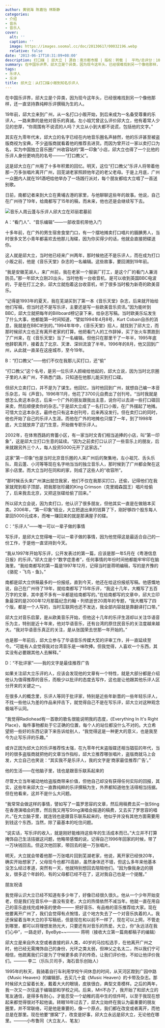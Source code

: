 ```yaml
---
author: 黄锐海 陈嘉怡 林斯静
categories:
- 介绍
- 音乐
- 音乐人
cover:
  alt: ''
  caption: ''
  image: https://images.soomal.cc/doc/20130617/00032196.webp
  relative: false
date: '2013-06-17T10:31:09+08:00'
description: 打口碟 | 邱大立 | 源自：南方都市报 | 版权：转载 |  平均/总评分：10.00/40
summary: 在中国乐评界，邱大立是个异类，因为现今这年头，已经很难找到另一个像他那样，还一直坚持靠纯粹乐评撰稿为生的人。19年前，邱大立来到广州，从一名打口小贩开始，到后来成为一名备受尊重的乐评人，一路来靠的是他对音乐的真诚。左小祖咒曾这么评价邱大立，他有着常人少见的忠厚，“你周围有不说谎的人吗？大立从小到大都不说谎，包括他的文字。”
tags:
- 乐评人
- 乐评
title: 邱大立：从打口碟小贩到知名乐评人
---
```


在中国乐评界，邱大立是个异类，因为现今这年头，已经很难找到另一个像他那样，还一直坚持靠纯粹乐评撰稿为生的人。

19年前，邱大立来到广州，从一名打口小贩开始，到后来成为一名备受尊重的乐评人，一路来靠的是他对音乐的真诚。左小祖咒曾这么评价邱大立，他有着常人少见的忠厚，“你周围有不说谎的人吗？大立从小到大都不说谎，包括他的文字。”

其实在九零年代末，邱大立的名字已经在内地音乐圈名声赫然，他的乐评甚至被盗版商视为宝典，不少盗版商就看着他的推荐去进货。而因为曾开过一家以卖打口为名，实为中国独立音乐圈广州收容站的“第一印象”小店，邱大立也得了一个比他的乐评人身份更响亮的名号―――“打口教父”。

这是邱大立在广州用了十多年积累的回忆。明天，这位“打口教父”乐评人将带着他那一万多张唱片离开广州，回芜湖老家照顾他年迈的老父老母。于是上月底，广州一众圈内人就在191酒吧给他举办了一场践行派对，每个朋友都给大立唱了一首送别歌。

日前，南都记者来到大立在黄埔古港的家里，与他聊聊这些年的故事。他说，自己在广州待了19年，给南都写了15年的稿，而未来，他也还是会继续写下去。

![音乐人周云蓬与乐评人邱大立在邓丽君墓前](https://images.soomal.cc/doc/20120117/00016260.webp)





A：“看门人”、“音乐编辑”――一部收音机带他入门

十多年前，在广外的男生宿舍食堂门口，有一个摆地摊卖打口唱片的腼腆男人，当时很多文艺小青年都喜欢去他那儿淘碟，因为你买得少的话，他就会直接把碟送你。

这人就是邱大立，当时他已经来广州两年，那时候他还不是乐评人，而在成为打口小贩之前，他是《音乐天堂》杂志的一名编辑。这些故事，要回溯到19年前。

“我是安徽芜湖人，来广州前，我在老家一个服装厂打工，是这个厂的看门人兼消防员。”那一年邱大立刚20出头，当时他有一台收音机，是可以收到英国BBC电波的，于是在打工之余，邱大立就抱着这台收音机，听了很多当时极为新奇的欧美音乐。

“记得是1993年的夏天，我在芜湖买到了第一本《音乐天堂》杂志，后来就开始给他们写稿，但当时还不是写乐评，主要还是写一些欧美音乐资讯。”因为能听到BBC，邱大立就把每年的Billboard榜记录下来，给杂志写稿。当时欧美乐坛发生了什么大事，他都能第一时间知道，“譬如1994年4月8号，Kurt Cobain自杀的消息，我就是在BBC听到的。”1994年年中，《音乐天堂》招人，就找到了邱大立，而那时候邱大立也正有离开老家的打算。他把看门人的工作辞掉，买了张火车票跑到了广州来，在《音乐天堂》当了一名编辑。但他只在那里干了一年半，1995年底他辞职离开，接着去了北京、天津、深圳流浪了半年。1996年的8月，他又回到广州，从此就一直呆在这座城市，至今19年。

B：“打口教父”――他们不仅在我那儿买打口，还“偷”

“打口教父”这个名号，是另一位乐评人颜峻给他起的，邱大立说，因为当时北京圈子里的人来广州，不熟悉门路，只知道在他那儿能买到打口碟。

但邱大立卖打口，并不是为了谋生。他回忆，当时他回到广州，就想自己编一本音乐杂志，叫《声音》。1996年11月，他花了3700元自费出了创刊号。“当时我就是想怎么卖这本杂志，后来一个广外的朋友跟我出主意，说你可以去进一些打口碟回来卖，然后顺便卖你的杂志。”于是邱大立成了一名打口小贩，在广外摆起了地摊。可惜大立这本杂志，最终也只有这本创刊号，后来再没发行。但在卖打口的同时，他也开始了自己的乐评人生涯。而他在广外的地摊也只摆了一年，到了1998年底，大立就放弃了这门生意，开始做专职乐评人。

2002年，在体育西路的育蕾小区，有一家当时文青们相当追捧的小店，叫“第一印象”，这是邱大立打口生意的延续。“因为之前卖打口认识了一些音乐上的朋友，后来就跟另外三个人，每人投资5000元开了这家店。”

这家“第一印象”也是当时北京音乐圈的人来广州后的聚集地，左小祖咒、舌头乐队、周云蓬、小河等等现在名字响当当的独立音乐人，那时候到了广州都会聚在这家小店里。而大立当时在同和的家，则成了这些人的“收容所”。

“那时候舌头来广州演出就住我家，他们不仅在我那买打口，还偷，记得他们在我家就爬到柜子顶部，把我那张珍藏的King Crimson（克里姆森国王）唱片给偷了，后来我去北京，又把这张碟给偷了回来。”

所以邱大立会说，因为卖打口，他认识了很多朋友，但他其实一直是在做赔本买卖。2006年，“第一印象”结业，大立把退出来的钱算了下，刚好够四个股东每人拿回5000元成本，而唯一赚回来的就是那满屋子的碟。

C：“乐评人”――唯一可以一辈子做的事情

写乐评，是邱大立觉得唯一可以一辈子做的事情，因为他觉得这是最适合自己的一份工作，于是他一直坚持到今天。

“我从1997年开始写乐评，公开发表过的第一篇，应该是那一年5月在《粤港信息日报》的乐评。”邱大立是个“数字症患者”，任何事情的年份时间他都能牢牢印在脑海里。“我给南都写的第一篇是1997年12月，记得当时是蒋明编稿，写的是齐豫的《骆驼・飞鸟・鱼》。”

南都是邱大立供稿最多的一份报纸，直到今天，他还在给这份报纸写稿。他感慨地说，自己在广州待了19年，就给南都写了15年乐评，“我这十几年，大概写了五百万字的文章，其中差不多有一半都是给南都写的。”在给南都写的文章中，邱大立印象最深的是2000年12月那篇纪念约翰・列侬逝世20周年的专题，“我大概写了四个版，都是一个人写的，当时互联网也还不发达，我全部内容就是靠翻译打口带。”

邱大立对音乐启蒙，是从欧美音乐开始，但他这十几年的乐评生涯却以关注华语音乐为主，特别是近十年来，他对华语音乐，还有台湾的原住民音乐的关注度越来越大。“我对华语音乐真正的关注，是从张国荣去世那一年开始的。”

也是那一年前后，邱大立参与了华语音乐传媒大奖的评审工作，并一直延续至今。“可能有人会觉得我对台湾音乐是一味吹捧。但我觉得，人喜欢一个东西，其实没有必要跟其他人去解释。”

D：“不批评家”――我的文字是最佳推荐广告

如果关注邱大立乐评的人，应该会发现他的文章有一个特性，就是大部分都是介绍他认为值得推荐的音乐，而极少以批评的态度去写作，这也是让他跟其他乐评人区分开来的关键之一。

在很多人的概念里，乐评人等同于批评家，特别是近些年新晋的一些年轻乐评人，不找一些他认为差的作品来抨击下，就觉得自己不是在写乐评，邱大立对这种观念极端不认同。

“我觉得Radiohead有一首歌的歌名很能说明我的态度，《Everything In It's Right Place》，每件事物都处于它正确的位置，每个人的站位都没什么不对的。大立希望把一些好的东西记录下来告诉给别人，“我觉得这是一种更大的意义，也是我至今为止写乐评的乐趣。”

或许正因为邱大立的乐评推荐性太强，在九零年代末盗版碟还相当猖狂的年代，当时的很多盗版商就把他的文章当作指标，邱大立推荐哪张唱片，盗版商就马上会发，大立自己也笑说：“其实我不是乐评人，我的文字是‘商家最佳推荐广告’。”

他的生活――在他脑子里，钱也是跟音乐联系起来的

尽管大立当年被动地给盗版商带来价值，但他自己却没有获得任何实际的回报，其实，这些年来邱大立一直靠纯粹的乐评撰稿为生，外界都知道他生活得相当拮据。但在他看来，这并不是什么大问题。

“我常常会做这样的事情，譬如写了一篇罗思容的文章，然后用稿费去买一张Sting在香港演唱会的票，然后我又用写Sting演唱会报道的稿费，又去买了罗思容的唱片。”在大立脑子里，就连钱也是跟音乐联系起来的，他似乎并没有其他方面需要用到钱这个东西，当然，除了最基本的吃住问题。

“说实话，写乐评的收入，就是刚好能维持这些年的生活成本而已。”大立并不打算掩饰自己生活拮据这问题，他略带感慨的说，记得自己1996年回家的时候，带了一万块钱回去。但这次他回家，带回去的是一万张唱片。

明天，大立就会带着他那一万张唱片回到芜湖老家，他说，离开家已经快20年，确实开始想家了，父母现今也都70高龄，虽然身体还不错，但这么多年来他基本没怎么经过孝道，突然有一天，他就特别想回去陪陪他们。“因为像我身边的朋友，很多这个年龄的，有的父母都已经不在了，这对我自己也是一个提醒。”

朋友祝语

我觉得认识大立已经不知道有多少年了，好像已经很久很久。他从一个少年开始变老，但是我们在音乐中一直没有变老，大立的热情依然不减当年。他就一直在用自己的音乐底线完成神圣的使命――― 把好音乐、有品格的音乐推荐给大家。现在他要离开广州了，我们会觉得有点惋惜，这个地方失去了一个对音乐执着的人。我还保留着当年大立的手写稿纸，但是现在和以前不一样了，现在可以上网，不管走到哪里，都可以将理想发扬光大，只要还有对音乐的热爱。大立，你“永远活在我们心中”，一路走好，ByeBye~~――― 蒋明（接收大立第一篇南都稿子的编辑）

邱大立是来自外太空或者直接的非人类，40岁的马拉松选手，在他离开广州之时，他已经无需掩饰自己的身份，光环之类太弱，但神父之名太二，所以我们宁可相信，他疏离我们只是为了守候更多疯子的传奇。让我们评价他，不如让他评价我们。――― 李二（乐队贝司手，海石音乐创始人）

1995年的秋天，我骑着自行车利用学校午间休息的时间，从天河区蹬到广园中路《Music Heaven》的编辑部，去买几十盒《Music Heaven》的卡带及杂志。那时候邱大立留着长发，戴着大大的眼镜，皮肤很白，典型文青模样。之后的两年，我一次又一次往返于编辑部和学校之间。后来，MH不办了，我开始了和邱大立的笔友通信，是得多有耐心，才能忍受一个幼稚的高中生的信件呵，以至于我现在想起来都觉得很对不起他诶。转眼18年过去了，邱大立始终在我认为最重要的朋友圈里，并不常联络，可是他是重要的，像一个原点，我们都在改变或者离开，而他总是在那里。现在他要“挪窝”了，改变是好事，邱大立永远是邱大立，无论他在哪里。―――小布鲁同（大立友人、笔友）